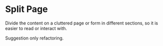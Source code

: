 # Split Page

Divide the content on a cluttered page or form in different sections, so it is easier to read or interact with.

Suggestion only refactoring.